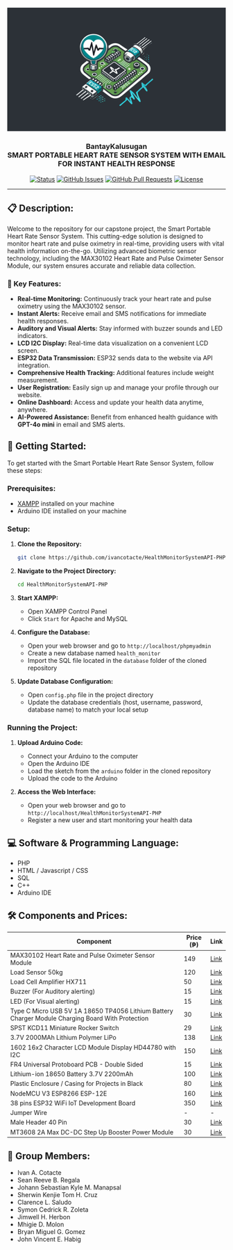 <p align="center">
  <a href="" rel="noopener">
    <img src="./HealthMonitorSystem.jpg" alt="Project cover">
  </a>
</p>

<h3 align="center">BantayKalusugan<br> SMART PORTABLE HEART RATE SENSOR SYSTEM WITH EMAIL FOR INSTANT HEALTH RESPONSE</h3>

<div align="center">

[![Status](https://img.shields.io/badge/status-active-success.svg)]()
[![GitHub Issues](https://img.shields.io/github/issues/ivancotacte/HealthMonitorSystem-Arduino.svg)](https://github.com/ivancotacte/HealthMonitorSystem-Arduino/issues)
[![GitHub Pull Requests](https://img.shields.io/github/issues-pr/ivancotacte/HealthMonitorSystem-Arduino.svg)](https://github.com/ivancotacte/HealthMonitorSystem-Arduino/pulls)
[![License](https://img.shields.io/badge/license-MIT-blue.svg)](LICENSE)

</div>

---

## 📋 Description:
Welcome to the repository for our capstone project, the Smart Portable Heart Rate Sensor System. This cutting-edge solution is designed to monitor heart rate and pulse oximetry in real-time, providing users with vital health information on-the-go. Utilizing advanced biometric sensor technology, including the MAX30102 Heart Rate and Pulse Oximeter Sensor Module, our system ensures accurate and reliable data collection.

### 🌟 Key Features:
- **Real-time Monitoring:** Continuously track your heart rate and pulse oximetry using the MAX30102 sensor.
- **Instant Alerts:** Receive email and SMS notifications for immediate health responses.
- **Auditory and Visual Alerts:** Stay informed with buzzer sounds and LED indicators.
- **LCD I2C Display:** Real-time data visualization on a convenient LCD screen.
- **ESP32 Data Transmission:** ESP32 sends data to the website via API integration.
- **Comprehensive Health Tracking:** Additional features include weight measurement.
- **User Registration:** Easily sign up and manage your profile through our website.
- **Online Dashboard:** Access and update your health data anytime, anywhere.
- **AI-Powered Assistance:** Benefit from enhanced health guidance with **GPT-4o mini** in email and SMS alerts.

## 🚀 Getting Started:
To get started with the Smart Portable Heart Rate Sensor System, follow these steps:

### Prerequisites:
- [XAMPP](https://www.apachefriends.org/index.html) installed on your machine
- Arduino IDE installed on your machine

### Setup:
1. **Clone the Repository:**
    ```sh
    git clone https://github.com/ivancotacte/HealthMonitorSystemAPI-PHP.git
    ```
2. **Navigate to the Project Directory:**
    ```sh
    cd HealthMonitorSystemAPI-PHP
    ```
3. **Start XAMPP:**
   - Open XAMPP Control Panel
   - Click `Start` for Apache and MySQL

4. **Configure the Database:**
   - Open your web browser and go to `http://localhost/phpmyadmin`
   - Create a new database named `health_monitor`
   - Import the SQL file located in the `database` folder of the cloned repository

5. **Update Database Configuration:**
   - Open `config.php` file in the project directory
   - Update the database credentials (host, username, password, database name) to match your local setup

### Running the Project:
1. **Upload Arduino Code:**
   - Connect your Arduino to the computer
   - Open the Arduino IDE
   - Load the sketch from the `arduino` folder in the cloned repository
   - Upload the code to the Arduino

2. **Access the Web Interface:**
   - Open your web browser and go to `http://localhost/HealthMonitorSystemAPI-PHP`
   - Register a new user and start monitoring your health data

## 💻 Software & Programming Language:
- PHP
- HTML / Javascript / CSS
- SQL
- C++
- Arduino IDE

## 🛠️ Components and Prices:
| Component                                                                                                             | Price (₱) | Link                                                                                                                                                                                                                                                                           |
| --------------------------------------------------------------------------------------------------------------------- | --------- | ------------------------------------------------------------------------------------------------------------------------------------------------------------------------------------------------------------------------------------------------------------------------------ |
| MAX30102 Heart Rate and Pulse Oximeter Sensor Module                                                                  | 149       | [Link](https://www.makerlab-electronics.com/products/max30102-heart-rate-and-pulse-oximeter-sensor-module-black)                                                                                                                                                                 |
| Load Sensor 50kg                                                                                                      | 120       | [Link](https://www.makerlab-electronics.com/products/load-sensor-50kg)                                                                                                                                                                                                          |
| Load Cell Amplifier HX711                                                                                             | 50        | [Link](https://makerlab-electronics.com/products/load-cell-amplifier-hx711)                                                                                                                                                                                                     |
| Buzzer (For Auditory alerting)                                                                                        | 15        | [Link](#)                                                                                                                                                                                                                                                                       |
| LED (For Visual alerting)                                                                                             | 15        | [Link](#)                                                                                                                                                                                                                                                                       |
| Type C Micro USB 5V 1A 18650 TP4056 Lithium Battery Charger Module Charging Board With Protection                      | 30        | [Link](https://www.makerlab-electronics.com/products/type-c-micro-usb-5v-1a-18650-tp4056-lithium-battery-charger-module-charging-board-with-protection)                                                                                                                          |
| SPST KCD11 Miniature Rocker Switch                                                                                    | 29        | [Link](https://www.makerlab-electronics.com/products/spst-kcd11-miniature-rocker-switch-5pcs)                                                                                                                                                                                   |
| 3.7V 2000MAh Lithium Polymer LiPo                                                                                      | 138       | [Link](https://www.lazada.com.ph/products/i4264911900-s23852767060.html?urlFlag=true&mp=1&tradePath=omItm&tradeOrderId=865368657384047&tradeOrderLineId=865368657484047&spm=spm%3Da2o42.order_details.item_title.1)                                                             |
| 1602 16x2 Character LCD Module Display HD44780 with I2C                                                               | 150       | [Link](https://www.makerlab-electronics.com/products/16x2-lcd-display-i2c-white-on-blue)                                                                                                                                                                                        |
| FR4 Universal Protoboard PCB - Double Sided                                                                           | 15        | [Link](https://www.makerlab-electronics.com/products/fr4-universal-protoboard-pcb-double-sided)                                                                                                                                                                                 |
| Lithium-ion 18650 Battery 3.7V 2200mAh                                                                                | 100       | [Link](https://www.makerlab-electronics.com/products/pkcell-lithium-ion-18650-21700-battery-3-7v-true-rated-18650-2200mah-3000mah-3350mah-4500mah-rechargeable-battery-for-power-bank-flashlight-mini-fan)                                                                      |
| Plastic Enclosure / Casing for Projects in Black                                                                      | 80        | [Link](https://www.lazada.com.ph/products/i1380034596-s5101438068.html?urlFlag=true&mp=1&tradePath=omItm&tradeOrderId=861713495484047&tradeOrderLineId=861713495584047&spm=spm%3Da2o42.order_details.item_title.1)                                                             |
| NodeMCU V3 ESP8266 ESP-12E                                                                                            | 160       | [Link](https://www.makerlab-electronics.com/products/nodemcu-v3-esp8266-esp-12e)                                                                                                                                                                                                 |
| 38 pins ESP32 WiFi IoT Development Board                                                                              | 350       | [Link](https://www.makerlab-electronics.com/products/30-pins-and-38-pins-esp32-wifi-iot-development-board)                                                                                                                                                                      |
| Jumper Wire                                                                                                           | -         | -                                                                                                                                                                                                                                                                               |
| Male Header 40 Pin                                                                                                    | 30        | [Link](https://www.makerlab-electronics.com/products/hirel-female-male-header-40-pin-machined-pin)                                                                                                                                                                              |
| MT3608 2A Max DC-DC Step Up Booster Power Module                                                                      | 30        | [Link](https://www.makerlab-electronics.com/products/mt3608-2a-max-dc-dc-step-up-booster-power-module)                                                                                                                                                                          |

## 👥 Group Members:
- Ivan A. Cotacte
- Sean Reeve B. Regala
- Johann Sebastian Kyle M. Manapsal
- Sherwin Kenjie Tom H. Cruz
- Clarence L. Saludo
- Symon Cedrick R. Zoleta
- Jimwell H. Herbon
- Mhigie D. Molon
- Bryan Miguel G. Gomez
- John Vincent E. Habig
